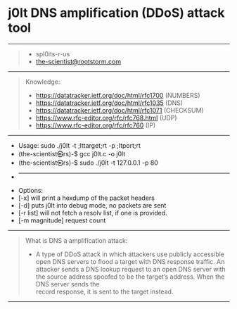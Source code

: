 # j0lt DNS amplification (DDoS) attack tool
 ------------------------------------------------------------
 > * spl0its-r-us
 > * the-scientist@rootstorm.com
 ------------------------------------------------------------
 > Knowledge:
 > * https://datatracker.ietf.org/doc/html/rfc1700    (NUMBERS)
 > * https://datatracker.ietf.org/doc/html/rfc1035    (DNS)
 > * https://datatracker.ietf.org/doc/html/rfc1071    (CHECKSUM)
 > * https://www.rfc-editor.org/rfc/rfc768.html       (UDP)
 > * https://www.rfc-editor.org/rfc/rfc760            (IP)
 ------------------------------------------------------------
 * Usage: sudo ./j0lt -t ;lttarget;rt -p ;ltport;rt
 * (the-scientist㉿rs)-$ gcc j0lt.c -o j0lt
 * (the-scientist㉿rs)-$ sudo ./j0lt -t 127.0.0.1 -p 80
 * ------------------------------------------------------------
 * Options:
 * [-x] will print a hexdump of the packet headers
 * [-d] puts j0lt into debug mode, no packets are sent
 * [-r list] will not fetch a resolv list, if one is provided.
 * [-m magnitude] request count
 ------------------------------------------------------------
 > What is DNS a amplification attack:
 > * A type of DDoS attack in which attackers use publicly
 > accessible open DNS servers to flood a target with DNS
 > response traffic. An attacker sends a DNS lookup request
 > to an open DNS server with the source address spoofed to
 > be the target’s address. When the DNS server sends the  
 > record response, it is sent to the target instead.
 ------------------------------------------------------------
